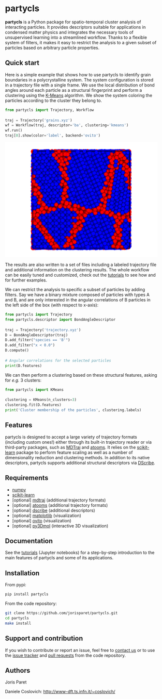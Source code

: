 partycls
========

**partycls** is a Python package for spatio-temporal cluster analysis of interacting particles. It provides descriptors suitable for applications in condensed matter physics and integrates the necessary tools of unsupervised learning into a streamlined workflow. Thanks to a flexible system of filters, it makes it easy to restrict the analysis to a given subset of particles based on arbitrary particle properties.

Quick start
-----------

Here is a simple example that shows how to use partycls to identify grain boundaries in a polycrystalline system. The system configuration is stored in a trajectory file with a single frame. We use the local distribution of bond angles around each particle as a structural fingerprint and perform a clustering using the [K-Means](https://en.wikipedia.org/wiki/K-means_clustering) algorithm. We show the system coloring the particles according to the cluster they belong to.

```python
from partycls import Trajectory, Workflow

traj = Trajectory('grains.xyz')
wf = Workflow(traj, descriptor='ba', clustering='kmeans')
wf.run()
traj[0].show(color='label', backend='ovito')
```

![](https://raw.githubusercontent.com/jorisparet/partycls/master/data/snapshots/grains_labels.png)

The results are also written to a set of files including a labeled trajectory file and additional information on the clustering results. The whole workflow can be easily tuned and customized, check out the [tutorials](https://github.com/jorisparet/partycls/tree/master/tutorial) to see how and for further examples.

We can restrict the analysis to specific a subset of particles by adding filters. Say we have a binary mixture composed of particles with types A and B, and are only interested in the angular correlations of B particles in the left side of the box (with respect to x-axis):

```python
from partycls import Trajectory
from partycls.descriptor import BondAngleDescriptor

traj = Trajectory('trajectory.xyz')
D = BondAngleDescriptor(traj)
D.add_filter("species == 'B'")
D.add_filter("x < 0.0")
D.compute()

# Angular correlations for the selected particles
print(D.features)
```

We can then perform a clustering based on these structural features, asking for *e.g.* 3 clusters:

```python
from partycls import KMeans

clustering = KMeans(n_clusters=3)
clustering.fit(D.features)
print('Cluster membership of the particles', clustering.labels)
```

Features
--------

partycls is designed to accept a large variety of trajectory formats (including custom ones!) either through its built-in trajectory reader or via third-party packages, such as [MDTraj](www.mdtraj.org) and [atooms](https://framagit.org/atooms/atooms). It relies on the [scikit-learn](https://scikit-learn.org) package to perform feature scaling as well as a number of dimensionality reduction and clustering methods. In addition to its native descriptors, partycls supports additional structural descriptors via [DScribe](https://singroup.github.io/dscribe).

Requirements
------------

* [numpy](https://pypi.org/project/numpy/)
* [scikit-learn](https://scikit-learn.org)
* [optional] [mdtraj](https://www.mdtraj.org) (additional trajectory formats)
* [optional] [atooms](https://framagit.org/atooms/atooms) (additional trajectory formats)
* [optional] [dscribe](https://singroup.github.io/dscribe) (additional descriptors)
* [optional] [matplotlib](https://matplotlib.org/) (visualization)
* [optional] [ovito](https://ovito.org/) (visualization)
* [optional] [py3Dmol](https://github.com/avirshup/py3dmol) (interactive 3D visualization)

Documentation
-------------

See the [tutorials](https://github.com/jorisparet/partycls/tree/master/tutorial) (Jupyter notebooks) for a step-by-step introduction to the main features of partycls and some of its applications.

Installation
------------

From pypi:

```bash
pip install partycls
```

From the code repository:

```bash
git clone https://github.com/jorisparet/partycls.git
cd partycls
make install
```

Support and contribution
------------------------

If you wish to contribute or report an issue, feel free to [contact us](mailto:joris.paret@umontpellier.fr) or to use the [issue tracker](https://github.com/jorisparet/partycls/issues) and [pull requests](https://github.com/jorisparet/partycls/pulls) from the code repository. 

Authors
-------

Joris Paret

Daniele Coslovich: http://www-dft.ts.infn.it/~coslovich/
